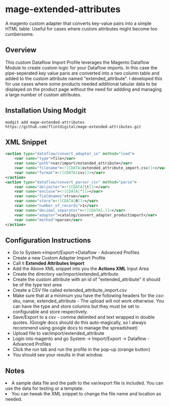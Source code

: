 # mage-extended-attributes
A magento custom adapter that converts key-value pairs into a simple HTML table. Useful for cases where custom attributes might become too cumbersome. 

## Overview
This custom Dataflow Import Profile leverages the Magento Dataflow Module to create custom logic for your Dataflow imports. In this case the pipe-seperated key value paris are converted into a two column table and added to the custom attribute named "extended_attribute". I developed this for use cases where some products needed additional tabular data to be displayed on the product page without the need for addding and managing a large number of custom attributes. 

## Installation Using Modgit
```shell
modgit add mage-extended-attributes https://github.com/flintdigital/mage-extended-attributes.git
```

## XML Snippet

```xml
<action type="dataflow/convert_adapter_io" method="load">
    <var name="type">file</var>
    <var name="path">var/import/extended_attribute</var>
    <var name="filename"><![CDATA[extended_attribute_import.csv]]></var>
    <var name="format"><![CDATA[csv]]></var>
</action>
<action type="dataflow/convert_parser_csv" method="parse">
    <var name="delimiter"><![CDATA[\t]]></var>
    <var name="enclose"><![CDATA["]]></var>
    <var name="fieldnames">true</var>
    <var name="store"><![CDATA[0]]></var>
    <var name="number_of_records">1</var>
    <var name="decimal_separator"><![CDATA[.]]></var>
    <var name="adapter">catalog/convert_adapter_productimport</var>
    <var name="method">parse</var>
</action>
```
## Configuration Instructions
<ul>
<li>Go to System->Import/Export->Dataflow - Advanced Profiles</li>
<li>Create a new Custom Adapter Import Profile </li>
<li>Call it <strong>Extended Attributes Import</strong></li>
<li>Add the Above XML snippet into you the <strong>Actions XML</strong> Input Area</li>

<li>Create the directory var/import/extended_attribute</li>
<li> Create the custom attribute with an id of "extended_attribute" it should be of the type text area</li>
<li>Create a CSV file called extended_attribute_import.csv </li>
<li>Make sure that at a minimum you have the following headers for the csv: sku, name, extended_attribute - The upload will not work otherwise. You can have the type and store columns but they must be set to configurable and store respectively. </li>
<li>Save/Export to a csv - comma delimited and text wrapped in double quotes. (Google docs should do this auto-magically, so I always recommend using google docs to manage the spreadsheet)</li>

<li>Upload file to var/import/extended_attribute</li>
<li>Login into magento and go System -> Import/Export -> Dataflow - Advanced Profiles</li>
<li>Click the run tab and run the profile in the pop-up (orange button)</li>
<li>You should see your results in that window.</li>
</ul>

## Notes
<li>A sample data file and the path to the var/export file is included. You can use the data for testing or a template.</li>
<li>You can tweak the XML snippet to change the file name and location as needed.</li>
